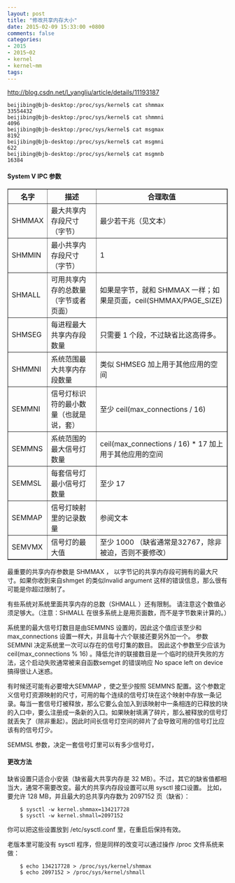 ```yaml
---
layout: post
title: "修改共享内存大小"
date: 2015-02-09 15:33:00 +0800
comments: false
categories:
- 2015
- 2015~02
- kernel
- kernel~mm
tags:
---
```

http://blog.csdn.net/l_yangliu/article/details/11193187

```
beijibing@bjb-desktop:/proc/sys/kernel$ cat shmmax 
33554432
beijibing@bjb-desktop:/proc/sys/kernel$ cat shmmni
4096
beijibing@bjb-desktop:/proc/sys/kernel$ cat msgmax
8192
beijibing@bjb-desktop:/proc/sys/kernel$ cat msgmni
622
beijibing@bjb-desktop:/proc/sys/kernel$ cat msgmnb
16384
```

#### System V IPC 参数
<table border="1">
<tr>
	<th>名字</th> <th>描述</th> <th>合理取值</th>
</tr>
<tr>
	<td>SHMMAX</td> <td>最大共享内存段尺寸（字节）</td> <td>最少若干兆（见文本）</td>
</tr>
<tr>
	<td>SHMMIN</td> <td>最小共享内存段尺寸（字节）</td> <td>1</td>
</tr>
<tr>
	<td>SHMALL</td> <td>可用共享内存的总数量（字节或者页面）</td> <td>如果是字节，就和 SHMMAX 一样；如果是页面，ceil(SHMMAX/PAGE_SIZE)</td>
</tr>
<tr>
	<td>SHMSEG</td> <td>每进程最大共享内存段数量</td> <td>只需要 1 个段，不过缺省比这高得多。</td>
</tr>
<tr>
	<td>SHMMNI</td> <td>系统范围最大共享内存段数量</td> <td>类似 SHMSEG 加上用于其他应用的空间</td>
</tr>
<tr>
	<td>SEMMNI</td> <td>信号灯标识符的最小数量（也就是说，套）</td> <td>至少 ceil(max_connections / 16)</td>
</tr>
<tr>
	<td>SEMMNS</td> <td>系统范围的最大信号灯数量</td> <td>ceil(max_connections / 16) * 17 加上用于其他应用的空间</td>
</tr>
<tr>
	<td>SEMMSL</td> <td>每套信号灯最小信号灯数量</td> <td>至少 17</td>
</tr>
<tr>
	<td>SEMMAP</td> <td>信号灯映射里的记录数量</td> <td>参阅文本</td>
</tr>
<tr>
	<td>SEMVMX</td> <td>信号灯的最大值</td> <td>至少 1000 （缺省通常是32767，除非被迫，否则不要修改）</td>
</tr>
</table>

  最重要的共享内存参数是 SHMMAX ， 以字节记的共享内存段可拥有的最大尺寸。如果你收到来自shmget 的类似Invalid argument 这样的错误信息，那么很有可能是你超过限制了。

  有些系统对系统里面共享内存的总数（SHMALL ）还有限制。 请注意这个数值必须足够大。（注意：SHMALL 在很多系统上是用页面数，而不是字节数来计算的。）

  系统里的最大信号灯数目是由SEMMNS 设置的，因此这个值应该至少和 max_connections 设置一样大，并且每十六个联接还要另外加一个。  参数SEMMNI 决定系统里一次可以存在的信号灯集的数目。 因此这个参数至少应该为 ceil(max_connections % 16) 。降低允许的联接数目是一个临时的绕开失败的方法，这个启动失败通常被来自函数semget 的错误响应 No space left on device 搞得很让人迷惑。

  有时候还可能有必要增大SEMMAP ，使之至少按照 SEMMNS 配置。这个参数定义信号灯资源映射的尺寸，可用的每个连续的信号灯块在这个映射中存放一条记录。每当一套信号灯被释放，那么它要么会加入到该映射中一条相连的已释放的块的入口中，要么注册成一条新的入口。如果映射填满了碎片，那么被释放的信号灯就丢失了（除非重起）。因此时间长信号灯空间的碎片了会导致可用的信号灯比应该有的信号灯少。

SEMMSL 参数，决定一套信号灯里可以有多少信号灯，

#### 更改方法
  缺省设置只适合小安装（缺省最大共享内存是 32 MB）。不过，其它的缺省值都相当大，通常不需要改变。最大的共享内存段设置可以用 sysctl 接口设置。 比如，要允许 128 MB，并且最大的总共享内存数为 2097152 页（缺省）：
```
	$ sysctl -w kernel.shmmax=134217728
	$ sysctl -w kernel.shmall=2097152
```
  你可以把这些设置放到 /etc/sysctl.conf 里，在重启后保持有效。


  老版本里可能没有 sysctl 程序，但是同样的改变可以通过操作 /proc 文件系统来做：
```
	$ echo 134217728 > /proc/sys/kernel/shmmax
	$ echo 2097152 > /proc/sys/kernel/shmall
```

